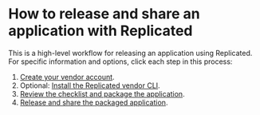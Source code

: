 # How to release and share an application with Replicated

This is a high-level workflow for releasing an application using Replicated. For specific information and options, click each step in this process:

1. [Create your vendor account](getting-started-creating-vendor-account).
1. Optional: [Install the Replicated vendor CLI](vendor-cli-installing).
1. [Review the checklist and package the application](packaging-planning-checklist).
1. [Release and share the packaged application](releases-workflow).
